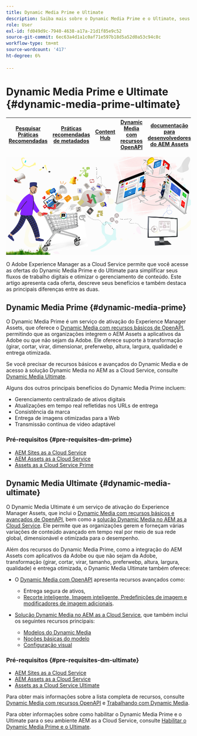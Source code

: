 ```yaml
---
title: Dynamic Media Prime e Ultimate
description: Saiba mais sobre o Dynamic Media Prime e o Ultimate, seus benefícios e as diferenças entre os dois.
role: User
exl-id: fd049d9c-7940-4638-a17a-21d1f85e9c52
source-git-commit: 6ec63a4d1a1c0af71e597b18d5a52d0a53c94c8c
workflow-type: tm+mt
source-wordcount: '417'
ht-degree: 6%

---
```


# Dynamic Media Prime e Ultimate {#dynamic-media-prime-ultimate}

| [Pesquisar Práticas Recomendadas](/help/assets/search-best-practices.md) | [Práticas recomendadas de metadados](/help/assets/metadata-best-practices.md) | [Content Hub](/help/assets/product-overview.md) | [Dynamic Media com recursos OpenAPI](/help/assets/dynamic-media-open-apis-overview.md) | [documentação para desenvolvedores do AEM Assets](https://developer.adobe.com/experience-cloud/experience-manager-apis/) |
| ------------- | --------------------------- |---------|----|-----|

![Banner do Dynamic Media](/help/assets/assets/dm-pnp-banner.png)

O Adobe Experience Manager as a Cloud Service permite que você acesse as ofertas do Dynamic Media Prime e do Ultimate para simplificar seus fluxos de trabalho digitais e otimizar o gerenciamento de conteúdo. Este artigo apresenta cada oferta, descreve seus benefícios e também destaca as principais diferenças entre as duas.

## Dynamic Media Prime {#dynamic-media-prime}

O Dynamic Media Prime é um serviço de ativação do Experience Manager Assets, que oferece o [Dynamic Media com recursos básicos de OpenAPI](/help/assets/dynamic-media-open-apis-overview.md), permitindo que as organizações integrem o AEM Assets a aplicativos da Adobe ou que não sejam da Adobe. Ele oferece suporte à transformação (girar, cortar, virar, dimensionar, preferwebp, altura, largura, qualidade) e entrega otimizada.

Se você precisar de recursos básicos e avançados do Dynamic Media e de acesso à solução Dynamic Media no AEM as a Cloud Service, consulte [Dynamic Media Ultimate](#dynamic-media-ultimate).

Alguns dos outros principais benefícios do Dynamic Media Prime incluem:

* Gerenciamento centralizado de ativos digitais
* Atualizações em tempo real refletidas nos URLs de entrega
* Consistência da marca
* Entrega de imagens otimizadas para a Web
* Transmissão contínua de vídeo adaptável

### Pré-requisitos {#pre-requisites-dm-prime}

* [AEM Sites as a Cloud Service](/help/sites-cloud/authoring/quick-start.md)
* [AEM Assets as a Cloud Service](/help/assets/overview.md)
* [Assets as a Cloud Service Prime](/help/assets/assets-prime.md)

## Dynamic Media Ultimate {#dynamic-media-ultimate}

O Dynamic Media Ultimate é um serviço de ativação do Experience Manager Assets, que inclui o [Dynamic Media com recursos básicos e avançados de OpenAPI](/help/assets/dynamic-media-open-apis-overview.md), bem como a [solução Dynamic Media no AEM as a Cloud Service](/help/assets/dynamic-media/dynamic-media.md). Ele permite que as organizações gerem e forneçam várias variações de conteúdo avançado em tempo real por meio de sua rede global, dimensionável e otimizada para o desempenho.

Além dos recursos do Dynamic Media Prime, como a integração do AEM Assets com aplicativos da Adobe ou que não sejam da Adobe, transformação (girar, cortar, virar, tamanho, preferwebp, altura, largura, qualidade) e entrega otimizada, o Dynamic Media Ultimate também oferece:

* O [Dynamic Media com OpenAPI](/help/assets/dynamic-media-open-apis-overview.md) apresenta recursos avançados como:

   * Entrega segura de ativos,
   * [Recorte inteligente, Imagem inteligente, Predefinições de imagem e modificadores de imagem adicionais](https://adobe-aem-assets-delivery-advancemodifiers.redoc.ly/).

* [Solução Dynamic Media no AEM as a Cloud Service](/help/assets/dynamic-media/dynamic-media.md), que também inclui os seguintes recursos principais:

   * [Modelos do Dynamic Media](/help/assets/dynamic-media/dynamic-media-templates.md)
   * [Noções básicas do modelo](https://experienceleague.adobe.com/en/docs/dynamic-media-classic/using/template-basics/quick-start-template-basics)
   * [Configuração visual](https://experienceleague.adobe.com/en/docs/dynamic-media-classic/using/master-files/vignette-window-covering-cabinet-files)

### Pré-requisitos {#pre-requisites-dm-ultimate}

* [AEM Sites as a Cloud Service](/help/sites-cloud/authoring/quick-start.md)
* [AEM Assets as a Cloud Service](/help/assets/overview.md)
* [Assets as a Cloud Service Ultimate](/help/assets/assets-ultimate-overview.md)

Para obter mais informações sobre a lista completa de recursos, consulte [Dynamic Media com recursos OpenAPI](/help/assets/dynamic-media-open-apis-overview.md) e [Trabalhando com Dynamic Media](/help/assets/dynamic-media/dynamic-media.md).

Para obter informações sobre como habilitar o Dynamic Media Prime e o Ultimate para o seu ambiente AEM as a Cloud Service, consulte [Habilitar o Dynamic Media Prime e o Ultimate](/help/assets/dynamic-media/enable-dynamic-media-prime-and-ultimate.md).

